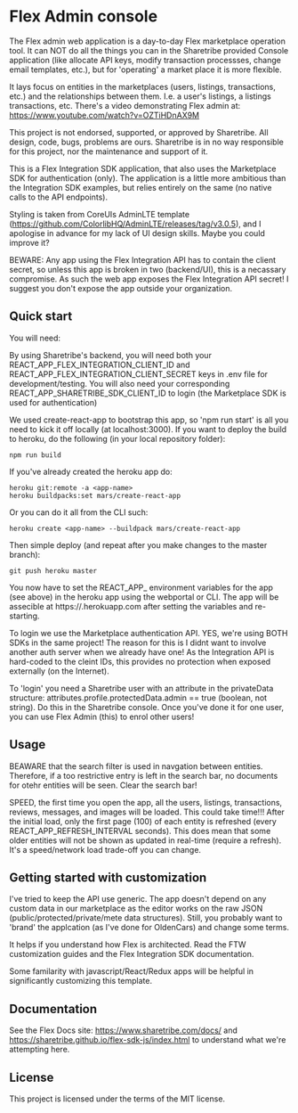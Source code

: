 # Flex Admin console

The Flex admin web application is a day-to-day Flex marketplace operation tool. It can NOT do all the things you can in the Sharetribe provided Console application (like allocate API keys, modify transaction processses, change email templates, etc.), but for 'operating' a market place it is more flexible.

It lays focus on entities in the marketplaces (users, listings, transactions, etc.) and the relationships between them. I.e. a user's listings, a listings transactions, etc. There's a video demonstrating Flex admin at: https://www.youtube.com/watch?v=OZTiHDnAX9M

This project is not endorsed, supported, or approved by Sharetribe. All design, code, bugs, problems are ours. Sharetribe is in no way responsible for this project, nor the maintenance and support of it. 

This is a Flex Integration SDK application, that also uses the Marketplace SDK for authentication (only). The application is a little more ambitious than the Integration SDK examples, but relies entirely on the same (no native calls to the API endpoints). 

Styling is taken from CoreUIs AdminLTE template (https://github.com/ColorlibHQ/AdminLTE/releases/tag/v3.0.5), and I apologise in advance for my lack of UI design skills. Maybe you could improve it?

BEWARE: Any app using the Flex Integration API has to contain the client secret, so unless this app is broken in two (backend/UI), this is a necassary compromise. As such the web app exposes the Flex Integration API secret! I suggest you don't expose the app outside your organization. 

## Quick start

You will need:

By using Sharetribe's backend, you will need both your REACT_APP_FLEX_INTEGRATION_CLIENT_ID and REACT_APP_FLEX_INTEGRATION_CLIENT_SECRET keys in .env file for development/testing. You will also need your corresponding REACT_APP_SHARETRIBE_SDK_CLIENT_ID to login (the Marketplace  SDK is used for authentication)

We used create-react-app to bootstrap this app, so 'npm run start' is all you need to kick it off locally (at localhost:3000). If you want to deploy the build to heroku, do the following (in your local repository folder):

    npm run build

If you've already created the heroku app do:

    heroku git:remote -a <app-name>
    heroku buildpacks:set mars/create-react-app

Or you can do it all from the CLI such: 

    heroku create <app-name> --buildpack mars/create-react-app

Then simple deploy (and repeat after you make changes to the master branch):

    git push heroku master

You now have to set the REACT_APP_ environment variables for the app (see above) in the heroku app using the webportal or CLI. The app will be assecible at https://<app-name>.herokuapp.com after setting the variables and re-starting.

To login we use the Marketplace authentication API. YES, we're using BOTH SDKs in the same project! The reason for this is I didnt want to involve another auth server when we already have one! As the Integration API is hard-coded to the cleint IDs, this provides no protection when exposed externally (on the Internet). 

To 'login' you need a Sharetribe user with an attribute in the privateData structure: attributes.profile.protectedData.admin == true (boolean, not string). Do this in the Sharetribe console. Once you've done it for one user, you can use Flex Admin (this) to enrol other users!

## Usage

BEAWARE that the search filter is used in navgation between entities. Therefore, if a too restrictive entry is left in the search bar, no documents for otehr entities will be seen. Clear the search bar!

SPEED, the first time you open the app, all the users, listings, transactions, reviews, messages, and images will be loaded. This could take time!!! After the initial load, only the first page (100) of each entity is refreshed (every REACT_APP_REFRESH_INTERVAL seconds). This does mean that some older entities will not be shown as updated in real-time (require a refresh). It's a speed/network load trade-off you can change.

## Getting started with customization

I've tried to keep the API use generic. The app doesn't depend on any custom data in our marketplace as the editor works on the raw JSON (public/protected/private/mete data structures). Still, you probably want to 'brand' the applcation (as I've done for OldenCars) and change some terms.

It helps if you understand how Flex is architected. Read the FTW customization guides and the Flex Integration SDK documentation. 

Some familarity with javascript/React/Redux apps will be helpful in significantly customizing this template.

## Documentation

See the Flex Docs site: https://www.sharetribe.com/docs/ and https://sharetribe.github.io/flex-sdk-js/index.html to understand what we're attempting here.

## License

This project is licensed under the terms of the MIT license.

